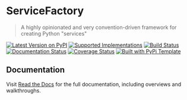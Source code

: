 # ServiceFactory

> A highly opinionated and very convention-driven framework for creating Python "services"

[![Latest Version on PyPI](https://img.shields.io/pypi/v/servicefactory.svg)](https://pypi.python.org/pypi/servicefactory/)
[![Supported Implementations](https://img.shields.io/pypi/pyversions/servicefactory.svg)](https://pypi.python.org/pypi/servicefactory/)
[![Build Status](https://secure.travis-ci.org/christophevg/servicefactory.svg?branch=master)](http://travis-ci.org/christophevg/servicefactory)
[![Documentation Status](https://readthedocs.org/projects/servicefactory/badge/?version=latest)](https://servicefactory.readthedocs.io/en/latest/?badge=latest)
[![Coverage Status](https://coveralls.io/repos/github/christophevg/servicefactory/badge.svg?branch=master)](https://coveralls.io/github/christophevg/servicefactory?branch=master)
[![Built with PyPi Template](https://img.shields.io/badge/PyPi_Template-v0.0.6-blue.svg)](https://github.com/christophevg/servicefactory)

## Documentation

Visit [Read the Docs](https://servicefactory.readthedocs.org) for the full documentation, including overviews and walkthroughs.
